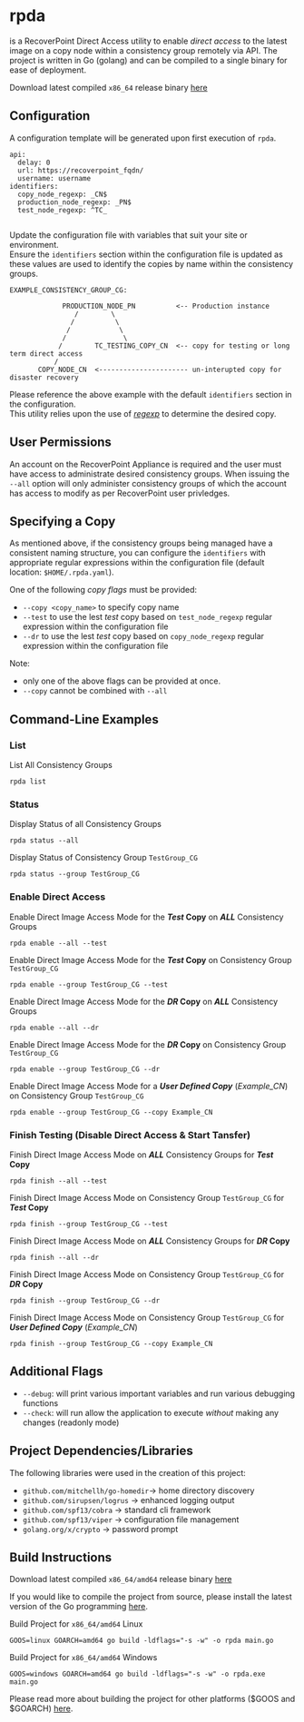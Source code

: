 rpda
====
is a RecoverPoint Direct Access utility to enable _direct access_ to the latest image on a copy node
within a consistency group remotely via API. 
The project is written in Go (golang) and can be compiled to a single binary for ease of deployment.

Download latest compiled `x86_64` release binary [here](https://github.com/bcambl/rpda/releases)

## Configuration
A configuration template will be generated upon first execution of `rpda`. 

```
api:
  delay: 0
  url: https://recoverpoint_fqdn/
  username: username
identifiers:
  copy_node_regexp: _CN$
  production_node_regexp: _PN$
  test_node_regexp: ^TC_


```

Update the configuration file with variables that suit your site or environment.  
Ensure the `identifiers` section within the configuration file is updated as these values are used
to identify the copies by name within the consistency groups.

```
EXAMPLE_CONSISTENCY_GROUP_CG:

             PRODUCTION_NODE_PN          <-- Production instance
                /        \
               /          \
              /            \
             /              \
            /        TC_TESTING_COPY_CN  <-- copy for testing or long term direct access
           /
       COPY_NODE_CN  <---------------------- un-interupted copy for disaster recovery 
```

Please reference the above example with the default `identifiers` section in the configuration.  
This utility relies upon the use of [_regexp_](https://golang.org/pkg/regexp/) to determine the desired copy.

## User Permissions
An account on the RecoverPoint Appliance is required and the user must have access to administrate desired consistency groups.
When issuing the `--all` option will only administer consistency groups of which the account has access to modify as per RecoverPoint user privledges.

## Specifying a Copy
As mentioned above, if the consistency groups being managed have a consistent naming structure, you can configure the
`identifiers` with appropriate regular expressions within the configuration file (default location: `$HOME/.rpda.yaml`).

One of the following _copy flags_ must be provided:
 - `--copy <copy_name>` to specify copy name
 - `--test` to use the lest _test_ copy based on `test_node_regexp` regular expression within the configuration file
 - `--dr` to use the lest _test_ copy based on `copy_node_regexp` regular expression within the configuration file

 Note:  
 - only one of the above flags can be provided at once.
 - `--copy` cannot be combined with `--all`

## Command-Line Examples

### List  
List All Consistency Groups
```
rpda list
```

### Status  
Display Status of all Consistency Groups
```
rpda status --all
```

Display Status of Consistency Group `TestGroup_CG`
```
rpda status --group TestGroup_CG
```

### Enable Direct Access  
Enable Direct Image Access Mode for the **_Test_ Copy** on **_ALL_** Consistency Groups
```
rpda enable --all --test
```

Enable Direct Image Access Mode for the **_Test_ Copy** on Consistency Group `TestGroup_CG`
```
rpda enable --group TestGroup_CG --test
```

Enable Direct Image Access Mode for the **_DR_ Copy** on **_ALL_** Consistency Groups
```
rpda enable --all --dr
```

Enable Direct Image Access Mode for the **_DR_ Copy** on Consistency Group `TestGroup_CG`
```
rpda enable --group TestGroup_CG --dr
```

Enable Direct Image Access Mode for a **_User Defined Copy_** (_Example_CN_) on Consistency Group `TestGroup_CG`
```
rpda enable --group TestGroup_CG --copy Example_CN
```

### Finish Testing (Disable Direct Access & Start Tansfer)
Finish Direct Image Access Mode on **_ALL_** Consistency Groups for **_Test_ Copy**
```
rpda finish --all --test
```

Finish Direct Image Access Mode on Consistency Group `TestGroup_CG` for **_Test_ Copy**
```
rpda finish --group TestGroup_CG --test
```

Finish Direct Image Access Mode on **_ALL_** Consistency Groups for **_DR_ Copy**
```
rpda finish --all --dr
```

Finish Direct Image Access Mode on Consistency Group `TestGroup_CG` for **_DR_ Copy**
```
rpda finish --group TestGroup_CG --dr
```

Finish Direct Image Access Mode on Consistency Group `TestGroup_CG` for **_User Defined Copy_** (_Example_CN_)
```
rpda finish --group TestGroup_CG --copy Example_CN
```

## Additional Flags

- `--debug`: will print various important variables and run various debugging functions
- `--check`: will run allow the application to execute _without_ making any changes (readonly mode)

## Project Dependencies/Libraries
The following libraries were used in the creation of this project:  

-	`github.com/mitchellh/go-homedir`-> home directory discovery
-	`github.com/sirupsen/logrus`     -> enhanced logging output
-	`github.com/spf13/cobra`         -> standard cli framework
-	`github.com/spf13/viper`         -> configuration file management
-	`golang.org/x/crypto`            -> password prompt

## Build Instructions

Download latest compiled `x86_64/amd64` release binary [here](https://github.com/bcambl/rpda/releases)

If you would like to compile the project from source, please install the latest version of the
Go programming [here](https://golang.org/dl/).

Build Project for `x86_64/amd64` Linux
```
GOOS=linux GOARCH=amd64 go build -ldflags="-s -w" -o rpda main.go
```

Build Project for `x86_64/amd64` Windows
```
GOOS=windows GOARCH=amd64 go build -ldflags="-s -w" -o rpda.exe main.go
```

Please read more about building the project for other platforms ($GOOS and $GOARCH) [here](https://golang.org/doc/install/source#environment).
